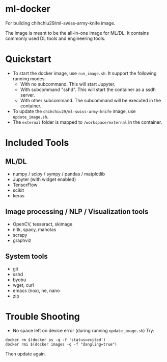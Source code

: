 # ml-docker
For building chihchiu29/ml-swiss-army-knife image.

The image is meant to be the all-in-one image for ML/DL. It contains commonly used DL tools and engineering tools.

# Quickstart

* To start the docker image, use `run_image.sh`. It support the following running modes:
  - With no subcommand. This will start Jupyter.
  - With subcommand "sshd". This will start the container as a ssdh server.
  - With other subcommand. The subcommand will be executed in the container.
* To update the `chihchiu29/ml-swiss-army-knife` image, use `update_image.sh`.
* The `external` folder is mapped to `/workspace/external` in the container.

# Included Tools

## ML/DL

* numpy / scipy / sympy / pandas / matplotlib
* Jupyter (with widget enabled)
* TensorFlow
* scikit
* keras

## Image processing / NLP / Visualization tools

* OpenCV, tesseract, skimage
* nltk, spacy, mahotas
* scrapy
* graphviz

## System tools

* git
* sshd
* byobu
* wget, curl
* emacs (nox), ne, nano
* zip

# Trouble Shooting

* No space left on device error (during running `update_image.sh`)
Try:
```
docker rm $(docker ps -q -f 'status=exited')
docker rmi $(docker images -q -f "dangling=true")
```
Then update again.
